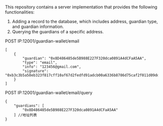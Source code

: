 This repository contains a server implementation that provides the following functionalities:

1. Adding a record to the database, which includes address, guardian type, and guardian information.
2. Querying the guardians of a specific address.

POST IP:12001/guardian-wallet/email

```angular2html
[
    {
        "guardian": "0x8D486485de5B988E227F320dca0891A4dCFaA5AA",
        "type": "email",
        "info": "123456@gmail.com",
        "signature": "0xb3c3b5a58eb323f817cff10af67d2fedfd91adcb00a6336b8786d75caf2f011d09dd23d517cfb686f7cc6d5967ceb1d5459391289a12436eb631a7002d173acd1c"
    }
]
```

POST IP:12001/guardian-wallet/email/query
```angular2html
{
    "guardians": [
        "0x8D486485de5B988E227F320dca0891A4dCFaA5AA"
    ] //地址列表
}
```